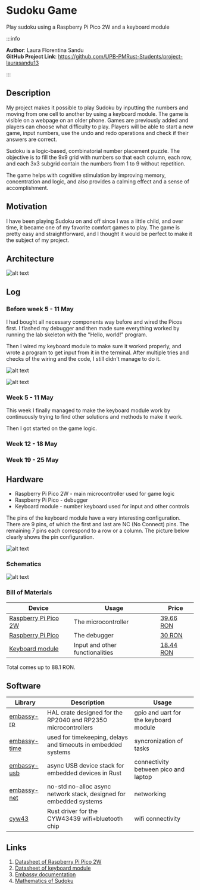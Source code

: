 # Sudoku Game
Play sudoku using a Raspberry Pi Pico 2W and a keyboard module

:::info 

**Author**: Laura Florentina Sandu \
**GitHub Project Link**: https://github.com/UPB-PMRust-Students/project-laurasandu13

:::

## Description

My project makes it possible to play Sudoku by inputting the numbers and moving from one cell to another by using a keyboard module. The game is visible on a webpage on an older phone. Games are previously added and players can choose what difficulty to play. Players will be able to start a new game, input numbers, use the undo and redo operations and check if their answers are correct.

Sudoku is a logic-based, combinatorial number placement puzzle. The objective is to fill the 9x9 grid with numbers so that each column, each row, and each 3x3 subgrid contain the numbers from 1 to 9 without repetition.

The game helps with cognitive stimulation by improving memory, concentration and logic, and also provides a calming effect and a sense of accomplishment.

## Motivation

I have been playing Sudoku on and off since I was a little child, and over time, it became one of my favorite comfort games to play. The game is pretty easy and straightforward, and I thought it would be perfect to make it the subject of my project. 

## Architecture 

![alt text](./Untitled%20Diagram.drawio.webp)

## Log

### Before week 5 - 11 May

I had bought all necessary components way before and wired the Picos first. I flashed my debugger and then made sure everything worked by running the lab skeleton with the "Hello, world!" program. 

Then I wired my keyboard module to make sure it worked properly, and wrote a program to get input from it in the terminal. After multiple tries and checks of the wiring and the code, I still didn't manage to do it.

![alt text](./firstCircuitPhoto1.webp)

![alt text](./secondCircuitPhoto1.webp)

### Week 5 - 11 May
 
This week I finally managed to make the keyboard module work by continuously trying to find other solutions and methods to make it work. 

Then I got started on the game logic.

### Week 12 - 18 May

### Week 19 - 25 May

## Hardware
* Raspberry Pi Pico 2W - main microcontroller used for game logic
* Raspberry Pi Pico - debugger    
* Keyboard module - number keyboard used for input and other controls 

The pins of the keyboard module have a very interesting configuration. There are 9 pins, of which the first and last are NC (No Connect) pins. The remaining 7 pins each correspond to a row or a column. The picture below clearly shows the pin configuration.

![alt text](./keyboardPicture.webp)

### Schematics
![alt text](./KicadSchematics.webp)

### Bill of Materials

| Device | Usage | Price |
|--------|--------|-------|
| [Raspberry Pi Pico 2W](https://datasheets.raspberrypi.com/picow/pico-2-w-datasheet.pdf) | The microcontroller | [39.66 RON](https://www.optimusdigital.ro/ro/placi-raspberry-pi/13327-raspberry-pi-pico-2-w.html?search_query=5056561803975&results=1) |
| [Raspberry Pi Pico](https://www.raspberrypi.com/products/raspberry-pi-pico/) | The debugger | [30 RON](https://www.emag.ro/microcontroller-raspberry-pi-rp2040-pico/pd/DKQQWNMBM/?utm_source=mobile%20app&utm_campaign=share%20product&utm_medium=ios) |
| [Keyboard module](https://mm.digikey.com/Volume0/opasdata/d220001/medias/docus/794/3845_Web.pdf) | Input and other functionalities | [18.44 RON](https://www.optimusdigital.ro/ro/altele/5825-modul-tastatura.html?search_query=0104110000044457&results=1) |


Total comes up to 88.1 RON.

## Software

| Library | Description | Usage |
|---------|-------------|-------|
| [embassy-rp](https://docs.embassy.dev/embassy-rp/git/rp235xa/index.html) | HAL crate designed for the RP2040 and RP2350 microcontrollers | gpio and uart for the keyboard module
| [embassy-time](https://docs.rs/embassy-time/latest/embassy_time/) | used for timekeeping, delays and timeouts in embedded systems | syncronization of tasks|
| [embassy-usb](https://docs.embassy.dev/embassy-usb/git/default/index.html) | async USB device stack for embedded devices in Rust | connectivity between pico and laptop |
| [embassy-net](https://docs.embassy.dev/embassy-net/git/default/index.html) | no-std no-alloc async network stack, designed for embedded systems | networking |
| [cyw43](https://docs.rs/cyw43/latest/cyw43/) | Rust driver for the CYW43439 wifi+bluetooth chip | wifi connectivity |

## Links

1. [Datasheet of Raspberry Pi Pico 2W](https://datasheets.raspberrypi.com/picow/pico-2-w-datasheet.pdf)
2. [Datasheet of keyboard module](https://mm.digikey.com/Volume0/opasdata/d220001/medias/docus/794/3845_Web.pdf)
3. [Embassy documentation](https://embassy.dev/book/)
4. [Mathematics of Sudoku](https://en.wikipedia.org/wiki/Sudoku#Mathematics_of_Sudoku)